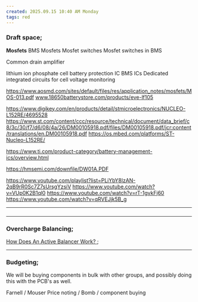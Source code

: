 ```yaml
---
created: 2025.09.15 10:40 AM Monday
tags: red
---
```

### Draft space;
**Mosfets**
BMS Mosfets
Mosfet switches
Mosfet switches in BMS

Common drain amplifier

lithium ion phosphate cell battery protection IC
BMS ICs
Dedicated integrated circuits for cell voltage monitoring

https://www.aosmd.com/sites/default/files/res/application_notes/mosfets/MOS-013.pdf
www.18650batterystore.com/products/eve-lf105

https://www.digikey.com/en/products/detail/stmicroelectronics/NUCLEO-L152RE/4695528
https://www.st.com/content/ccc/resource/technical/document/data_brief/c8/3c/30/f7/d6/08/4a/26/DM00105918.pdf/files/DM00105918.pdf/jcr:content/translations/en.DM00105918.pdf
https://os.mbed.com/platforms/ST-Nucleo-L152RE/

https://www.ti.com/product-category/battery-management-ics/overview.html

https://hmsemi.com/downfile/DW01A.PDF

https://www.youtube.com/playlist?list=PLiYbY8lzAN-2qB9rR0Sc7Z7sUrsgYzsiV
https://www.youtube.com/watch?v=VUp0K2B1ql0
https://www.youtube.com/watch?v=rT-1gvkFj60
https://www.youtube.com/watch?v=qRVEJjk5B_g

---
###




---
### Overcharge Balancing;
[ How Does An Active Balancer Work? ](https://www.youtube.com/watch?v=VR-G-3D82e0);


---
### Budgeting;
We will be buying components in bulk with other groups, and possibly doing this with the PCB's as well.

Farnell / Mouser
Price noting / Bomb / component buying